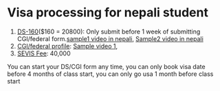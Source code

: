 # Visa processing for nepali student

1. [DS-160](https://ceac.state.gov/genniv/)($160 = 20800): Only submit before 1 week of submitting CGI/federal form.[sample1 video in nepali](https://www.youtube.com/watch?v=knWOYuXb4uQ), [Sample2 video in nepali](https://www.youtube.com/watch?v=MJy3WpPSexw)
2. [CGI/federal profile](https://cgifederal.secure.force.com/): [Sample video 1](https://www.youtube.com/watch?v=L2nIsglCRag), 
3. [SEVIS Fee](): 40,000


You can start your DS/CGI form any time, you can only book visa date before 4 months of class start, you can only go usa 1 month before class start
